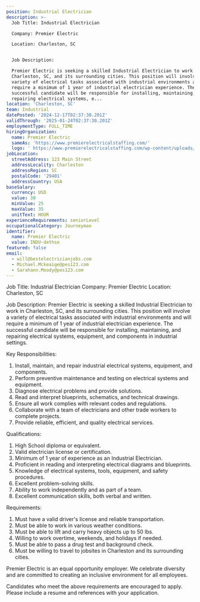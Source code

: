 ```yaml
---
position: Industrial Electrician
description: >-
  Job Title: Industrial Electrician

  Company: Premier Electric

  Location: Charleston, SC


  Job Description:

  Premier Electric is seeking a skilled Industrial Electrician to work in
  Charleston, SC, and its surrounding cities. This position will involve a
  variety of electrical tasks associated with industrial environments and will
  require a minimum of 1 year of industrial electrician experience. The
  successful candidate will be responsible for installing, maintaining, and
  repairing electrical systems, e...
location: 'Charleston, SC'
team: Industrial
datePosted: '2024-12-17T02:37:30.201Z'
validThrough: '2025-01-24T02:37:30.201Z'
employmentType: FULL_TIME
hiringOrganization:
  name: Premier Electric
  sameAs: 'https://www.premierelectricalstaffing.com/'
  logo: ' https://www.premierelectricalstaffing.com/wp-content/uploads/2020/05/Premier-Electrical-Staffing-logo.png'
jobLocation:
  streetAddress: 123 Main Street
  addressLocality: Charleston
  addressRegion: SC
  postalCode: '29401'
  addressCountry: USA
baseSalary:
  currency: USD
  value: 30
  minValue: 25
  maxValue: 35
  unitText: HOUR
experienceRequirements: seniorLevel
occupationalCategory: Journeyman
identifier:
  name: Premier Electric
  value: INDU-dethso
featured: false
email:
  - will@bestelectricianjobs.com
  - Michael.Mckeaige@pes123.com
  - Sarahann.Moody@pes123.com
---
```




Job Title: Industrial Electrician
Company: Premier Electric
Location: Charleston, SC

Job Description:
Premier Electric is seeking a skilled Industrial Electrician to work in Charleston, SC, and its surrounding cities. This position will involve a variety of electrical tasks associated with industrial environments and will require a minimum of 1 year of industrial electrician experience. The successful candidate will be responsible for installing, maintaining, and repairing electrical systems, equipment, and components in industrial settings.

Key Responsibilities:

1. Install, maintain, and repair industrial electrical systems, equipment, and components.
2. Perform preventive maintenance and testing on electrical systems and equipment.
3. Diagnose electrical problems and provide solutions.
4. Read and interpret blueprints, schematics, and technical drawings.
5. Ensure all work complies with relevant codes and regulations.
6. Collaborate with a team of electricians and other trade workers to complete projects.
7. Provide reliable, efficient, and quality electrical services.

Qualifications:

1. High School diploma or equivalent.
2. Valid electrician license or certification.
3. Minimum of 1 year of experience as an Industrial Electrician.
4. Proficient in reading and interpreting electrical diagrams and blueprints.
5. Knowledge of electrical systems, tools, equipment, and safety procedures.
6. Excellent problem-solving skills.
7. Ability to work independently and as part of a team.
8. Excellent communication skills, both verbal and written.

Requirements:

1. Must have a valid driver's license and reliable transportation.
2. Must be able to work in various weather conditions.
3. Must be able to lift and carry heavy objects up to 50 lbs.
4. Willing to work overtime, weekends, and holidays if needed.
5. Must be able to pass a drug test and background check.
6. Must be willing to travel to jobsites in Charleston and its surrounding cities.

Premier Electric is an equal opportunity employer. We celebrate diversity and are committed to creating an inclusive environment for all employees. 

Candidates who meet the above requirements are encouraged to apply. Please include a resume and references with your application.

